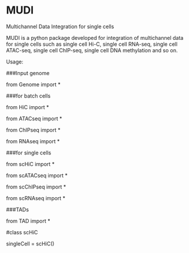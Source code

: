 # MUDI
Multichannel Data Integration for single cells


MUDI is a python package developed for integration of multichannel data for single cells such as single cell Hi-C, single cell RNA-seq, single cell ATAC-seq, single cell ChIP-seq, single cell DNA methylation and so on.

Usage:

###Input genome

from Genome import *

###for batch cells

from HiC import *

from ATACseq import *

from ChIPseq import *

from RNAseq import *

###for single cells

from scHiC import *

from scATACseq import *

from scChIPseq import *

from scRNAseq import *

###TADs

from TAD import *

#class scHiC

singleCell = scHiC()
